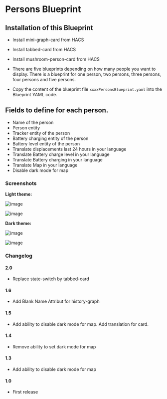 # Persons Blueprint

## Installation of this Blueprint

- Install mini-graph-card from HACS
- Install tabbed-card from HACS
- Install mushroom-person-card from HACS

- There are five blueprints depending on how many people you want to display.  There is a blueprint for one person, two persons, three persons, four persons and five persons.

- Copy the content of the blueprint file `xxxxPersonsBlueprint.yaml` into the Blueprint YAML code.

 ## Fields to define for each person.
 - Name of the person
 - Person entity
 - Tracker entity of the person
 - Battery charging entity of the person
 - Battery level entity of the person
 - Translate displacements last 24 hours in your language
 - Translate Battery charge level in your language
 - Translate Battery charging in your language
 - Translate Map in your language
 - Disable dark mode for map

### Screenshots
**Light theme:**<br>

![image](https://user-images.githubusercontent.com/83040228/214697375-1cad9a1b-3672-409e-87c4-0be89b5fcf4d.jpeg)

![image](https://user-images.githubusercontent.com/83040228/214697408-0b31affd-9caf-4b51-9048-4606facbc72d.jpeg)

**Dark theme:**<br>

![image](https://user-images.githubusercontent.com/83040228/214697429-4d6423ab-06e6-42e6-89e4-deaa26a04a08.jpeg)

![image](https://user-images.githubusercontent.com/83040228/214697449-543048d3-e516-4f64-a9ea-139b5018fd8e.jpeg)

### Changelog

#### 2.0

- Replace state-switch by tabbed-card  

#### 1.6

- Add Blank Name Attribut for history-graph

#### 1.5

- Add ability to disable dark mode for map. Add translation for card.

#### 1.4

- Remove ability to set dark mode for map

#### 1.3

- Add ability to disable dark mode for map

#### 1.0

- First release


